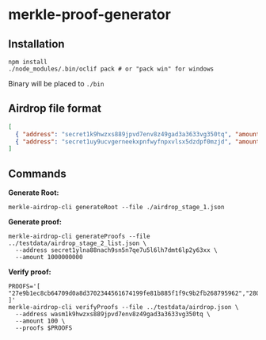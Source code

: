 merkle-proof-generator
==================

## Installation

```shell
npm install
./node_modules/.bin/oclif pack # or "pack win" for windows
```

Binary will be placed to `./bin`

## Airdrop file format

```json
[
  { "address": "secret1k9hwzxs889jpvd7env8z49gad3a3633vg350tq", "amount": "100"},
  { "address": "secret1uy9ucvgerneekxpnfwyfnpxvlsx5dzdpf0mzjd", "amount": "1010"}
]
```

## Commands

**Generate Root:**
```shell
merkle-airdrop-cli generateRoot --file ./airdrop_stage_1.json
```

**Generate proof:**
```shell
merkle-airdrop-cli generateProofs --file ../testdata/airdrop_stage_2_list.json \
  --address secret1ylna88nach9sn5n7qe7u5l6lh7dmt6lp2y63xx \
  --amount 1000000000
```

**Verify proof:**
```shell
PROOFS='[ "27e9b1ec8cb64709d0a8d3702344561674199fe81b885f1f9c9b2fb268795962","280777995d054081cbf208bccb70f8d736c1766b81d90a1fd21cd97d2d83a5cc","3946ea1758a5a2bf55bae1186168ad35aa0329805bc8bff1ca3d51345faec04a"
]'
merkle-airdrop-cli verifyProofs --file ../testdata/airdrop.json \
  --address wasm1k9hwzxs889jpvd7env8z49gad3a3633vg350tq \
  --amount 100 \
  --proofs $PROOFS
```
